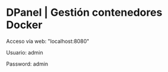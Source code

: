 # DPanel | Gestión contenedores Docker
Acceso vía web:  "localhost:8080"

Usuario: admin

Password: admin
